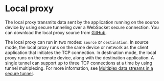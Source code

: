 # Local proxy<a name="local-proxy"></a>

The local proxy transmits data sent by the application running on the source device by using secure tunneling over a WebSocket secure connection\. You can download the local proxy source from [GitHub](https://github.com/aws-samples/aws-iot-securetunneling-localproxy)\. 

The local proxy can run in two modes: `source` or `destination`\. In source mode, the local proxy runs on the same device or network as the client application that initiates the TCP connection\. In destination mode, the local proxy runs on the remote device, along with the destination application\. A single tunnel can support up to three TCP connections at a time by using tunnel multiplexing\. For more information, see [Multiplex data streams in a secure tunnel](multiplexing.md)\.